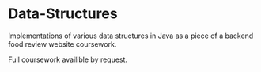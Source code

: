 # Data-Structures

Implementations of various data structures in Java as a piece of a backend food review website coursework.

Full coursework availible by request.
